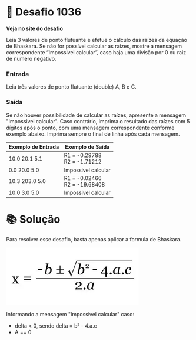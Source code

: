 # 📖 Desafio 1036

**Veja no site do [desafio](https://www.beecrowd.com.br/judge/pt/problems/view/1036)**

Leia 3 valores de ponto flutuante e efetue o cálculo das raízes da equação de Bhaskara. Se não for possível calcular as raízes, mostre a mensagem correspondente “Impossivel calcular”, caso haja uma divisão por 0 ou raiz de numero negativo.

### Entrada

Leia três valores de ponto flutuante (double) A, B e C.

### Saída

Se não houver possibilidade de calcular as raízes, apresente a mensagem "Impossivel calcular". Caso contrário, imprima o resultado das raízes com 5 dígitos após o ponto, com uma mensagem correspondente conforme exemplo abaixo. Imprima sempre o final de linha após cada mensagem.

| Exemplo de Entrada | Exemplo de Saída                |
| ------------------ | ------------------------------- |
| 10.0 20.1 5.1      | R1 = -0.29788<br>R2 = -1.71212  |
| 0.0 20.0 5.0       | Impossivel calcular             |
| 10.3 203.0 5.0     | R1 = -0.02466<br>R2 = -19.68408 |
| 10.0 3.0 5.0       | Impossivel calcular             |

# 📚 Solução

Para resolver esse desafio, basta apenas aplicar a formula de Bhaskara.

![image](/img/1036.webp)

Informando a mensagem "Impossivel calcular" caso:

- delta < 0, sendo delta = b² - 4.a.c
- A == 0
